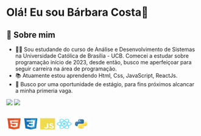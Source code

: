 
# Olá! Eu sou Bárbara Costa👋

## 🚀 Sobre mim
- 👩‍💻 Sou estudande do curso de Análise e Desenvolvimento de Sistemas na Universidade Católica de Brasília - UCB. Comecei a estudar sobre programação início de 2023, desde então, busco me aperfeiçoar para seguir carreira na área de programação.
- 📚 Atuamente estou aprendendo Html, Css, JavaScript, ReactJs.
- 🧠 Busco por uma oportunidade de estágio, para fins próximos alcancar a minha primeria vaga.

 ![](http://github-profile-summary-cards.vercel.app/api/cards/stats?username=babicostt&theme=transparent)
 ![](http://github-profile-summary-cards.vercel.app/api/cards/repos-per-language?username=babicostt&theme=transparent)

 <div style="display: inline_block"><br>
   <img align="center" alt="HTML" height="30" width="40" src="https://raw.githubusercontent.com/devicons/devicon/master/icons/html5/html5-original.svg">
  <img align="center" alt="CSS" height="30" width="40" src="https://raw.githubusercontent.com/devicons/devicon/master/icons/css3/css3-original.svg">
  <img align="center" alt="Js" height="30" width="40" src="https://raw.githubusercontent.com/devicons/devicon/master/icons/javascript/javascript-plain.svg">
  <img align="center" alt="React" height="30" width="40" src="https://raw.githubusercontent.com/devicons/devicon/master/icons/react/react-original.svg">
  <img align="center" alt="Python" height="30" width="40" src="https://raw.githubusercontent.com/devicons/devicon/master/icons/python/python-original.svg">
</div>

